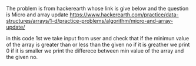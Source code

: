 The problem is from hackerearth whose link is give below and the question is Micro and array update
https://www.hackerearth.com/practice/data-structures/arrays/1-d/practice-problems/algorithm/micro-and-array-update/

in this code 1st we take input from user and check that if the minimun value of the array is greater than or less than the given no if it is greather we print 0 if it is smaller we print the differece between min value of the array and the given no.
